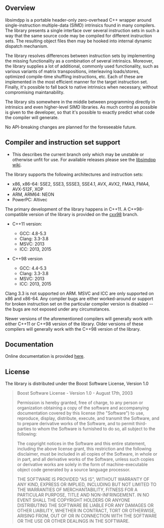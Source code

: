 
Overview
--------

libsimdpp is a portable header-only zero-overhead C++ wrapper around
single-instruction multiple-data (SIMD) intrinsics found in many compilers. The
library presents a single interface over several instruction sets in such a way
that the same source code may be compiled for different instruction sets. The
resulting object files then may be hooked into internal dynamic dispatch
mechanism.

The library resolves differences between instruction sets by implementing the
missing functionality as a combination of several intrinsics. Moreover, the
library supplies a lot of additional, commonly used functionality, such as
various variants of matrix transpositions, interleaving loads/stores, optimized
compile-time shuffling instructions, etc. Each of these are implemented in the
most efficient manner for the target instruction set. Finally, it's possible
to fall back to native intrinsics when necessary, without compromising
maintanability.

The library sits somewhere in the middle between programming directly in
intrinsics and even higher-level SIMD libraries. As much control as possible
is given to the developer, so that it's possible to exactly predict what code
the compiler will generate.

No API-breaking changes are planned for the foreseeable future.

Compiler and instruction set support
------------------------------------

  - This describes the current branch only which may be unstable or otherwise
  unfit for use. For available releases please see the
  [libsimdpp wiki](https://github.com/p12tic/libsimdpp/wiki).

The library supports the following architectures and instruction sets:

 - x86, x86-64: SSE2, SSE3, SSSE3, SSE4.1, AVX, AVX2, FMA3, FMA4, AVX-512F,
XOP
 - ARM, ARM64: NEON
 - PowerPC: Altivec

The primary development of the library happens in C++11. A C++98-compatible
version of the library is provided on the
[cxx98](https://github.com/p12tic/libsimdpp/tree/cxx98) branch.

 - C++11 version:
   - GCC: 4.8-5.3
   - Clang: 3.3-3.8
   - MSVC: 2013
   - ICC: 2013, 2015

 - C++98 version
   - GCC: 4.4-5.3
   - Clang: 3.3-3.8
   - MSVC: 2013
   - ICC: 2013, 2015

Clang 3.3 is not supported on ARM. MSVC and ICC are only supported on x86 and
x86-64. Any compiler bugs are either worked-around or support for broken
instruction set on the particular compiler version is disabled -- the bugs are
not exposed under any circumstances.

Newer versions of the aforementioned compilers will generally work with either
C++11 or C++98 version of the library. Older versions of these compilers will
generally work with the C++98 version of the library.

Documentation
-------------

Online documentation is provided
[here](http://p12tic.github.io/libsimdpp/v2.0~rc2/libsimdpp/).

License
-------

The library is distributed under the Boost Software License, Version 1.0

> Boost Software License - Version 1.0 - August 17th, 2003
>
> Permission is hereby granted, free of charge, to any person or organization
> obtaining a copy of the software and accompanying documentation covered by
> this license (the "Software") to use, reproduce, display, distribute,
> execute, and transmit the Software, and to prepare derivative works of the
> Software, and to permit third-parties to whom the Software is furnished to
> do so, all subject to the following:
>
> The copyright notices in the Software and this entire statement, including
> the above license grant, this restriction and the following disclaimer,
> must be included in all copies of the Software, in whole or in part, and
> all derivative works of the Software, unless such copies or derivative
> works are solely in the form of machine-executable object code generated by
> a source language processor.
>
> THE SOFTWARE IS PROVIDED "AS IS", WITHOUT WARRANTY OF ANY KIND, EXPRESS OR
> IMPLIED, INCLUDING BUT NOT LIMITED TO THE WARRANTIES OF MERCHANTABILITY,
> FITNESS FOR A PARTICULAR PURPOSE, TITLE AND NON-INFRINGEMENT. IN NO EVENT
> SHALL THE COPYRIGHT HOLDERS OR ANYONE DISTRIBUTING THE SOFTWARE BE LIABLE
> FOR ANY DAMAGES OR OTHER LIABILITY, WHETHER IN CONTRACT, TORT OR OTHERWISE,
> ARISING FROM, OUT OF OR IN CONNECTION WITH THE SOFTWARE OR THE USE OR OTHER
> DEALINGS IN THE SOFTWARE.



